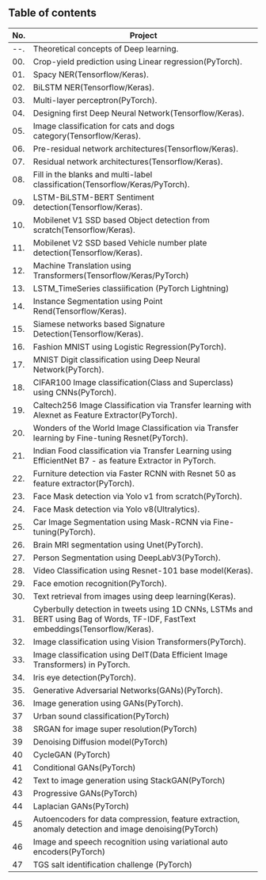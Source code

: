 ## Table of contents
| No. | Project |
| --- | ------- |
| --. | Theoretical concepts of Deep learning. |
| 00. | Crop-yield prediction using Linear regression(PyTorch). |
| 01. | Spacy NER(Tensorflow/Keras). |
| 02. | BiLSTM NER(Tensorflow/Keras). |
| 03. | Multi-layer perceptron(PyTorch). |
| 04. | Designing first Deep Neural Network(Tensorflow/Keras). |
| 05. | Image classification for cats and dogs category(Tensorflow/Keras). |
| 06. | Pre-residual network architectures(Tensorflow/Keras). |
| 07. | Residual network architectures(Tensorflow/Keras). |
| 08. | Fill in the blanks and multi-label classification(Tensorflow/Keras/PyTorch). |
| 09. | LSTM-BiLSTM-BERT Sentiment detection(Tensorflow/Keras). |
| 10. | Mobilenet V1 SSD based Object detection from scratch(Tensorflow/Keras). |
| 11. | Mobilenet V2 SSD based Vehicle number plate detection(Tensorflow/Keras). |
| 12. | Machine Translation using Transformers(Tensorflow/Keras/PyTorch) |
| 13. | LSTM_TimeSeries classiification (PyTorch Lightning) |
| 14. | Instance Segmentation using Point Rend(Tensorflow/Keras). |
| 15. | Siamese networks based Signature Detection(Tensorflow/Keras). |
| 16. | Fashion MNIST using Logistic Regression(PyTorch). |
| 17. | MNIST Digit classification using Deep Neural Network(PyTorch). |
| 18. | CIFAR100 Image classification(Class and Superclass) using CNNs(PyTorch). |
| 19. | Caltech256 Image Classification via Transfer learning with Alexnet as Feature Extractor(PyTorch). |
| 20. | Wonders of the World Image Classification via Transfer learning by Fine-tuning Resnet(PyTorch). |
| 21. | Indian Food classification via Transfer Learning using EfficientNet B7 - as feature Extractor in PyTorch. |
| 22. | Furniture detection via Faster RCNN with Resnet 50 as feature extractor(PyTorch). |
| 23. | Face Mask detection via Yolo v1 from scratch(PyTorch). |
| 24. | Face Mask detection via Yolo v8(Ultralytics). |
| 25. | Car Image Segmentation using Mask-RCNN via Fine-tuning(PyTorch). |
| 26. | Brain MRI segmentation using Unet(PyTorch). |
| 27. | Person Segmentation using DeepLabV3(PyTorch). |
| 28. | Video Classification using Resnet-101 base model(Keras). |
| 29. | Face emotion recognition(PyTorch). |
| 30. | Text retrieval from images using deep learning(Keras). |
| 31. | Cyberbully detection in tweets using 1D CNNs, LSTMs and BERT using Bag of Words, TF-IDF, FastText embeddings(Tensorflow/Keras). |
| 32. | Image classification using Vision Transformers(PyTorch). |
| 33. | Image classification using DeIT(Data Efficient Image Transformers) in PyTorch. |
| 34. | Iris eye detection(PyTorch). |
| 35. | Generative Adversarial Networks(GANs)(PyTorch). |
| 36. | Image generation using GANs(PyTorch). |
| 37  | Urban sound classification(PyTorch)                                          |
| 38  | SRGAN for image super resolution(PyTorch)                                     |
| 39  | Denoising Diffusion model(PyTorch)                                            |
| 40  | CycleGAN (PyTorch)                                                            |
| 41  | Conditional GANs(PyTorch)                                                     |
| 42  | Text to image generation using StackGAN(PyTorch)                              |
| 43  | Progressive GANs(PyTorch)                                                      |
| 44  | Laplacian GANs(PyTorch)                                                        |
| 45  | Autoencoders for data compression, feature extraction, anomaly detection and image denoising(PyTorch) |
| 46  | Image and speech recognition using variational auto encoders(PyTorch)        |
| 47  | TGS salt identification challenge (PyTorch)      |


